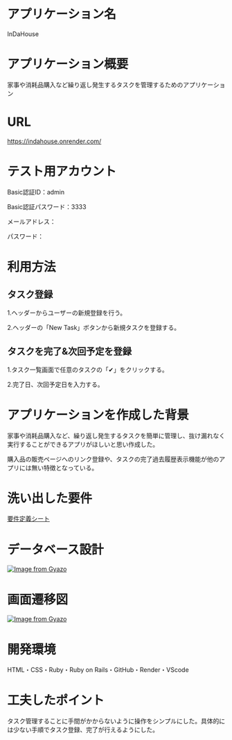 <!-- 

# テーブル設計

## users テーブル

| Column             | Type   | Options     |
| ------------------ | ------ | ----------- |
| nickname           | string | null: false |
| email              | string |             |
| encrypted_password | string |             |

### Association

- has_many :tasks


## tasks テーブル

| Column      | Type       | Options                        |
| ----------- | ---------- | ------------------------------ |
| title       | string     | null: false                    |
| category_id | integer    | null: false                    |
| url         | string     |                                |
| note        | string     |                                |
| user        | references | null: false, foreign_key: true |

### Association

- belongs_to :user
- has_many   :deadlines



## deadlines テーブル

| Column    | Type       | Options                        |
| --------- | ---------- | ------------------------------ |
| deadline  | date       | null: false                    |
| completed | date       |                                |
| task      | references | null: false, foreign_key: true |

### Association

- belongs_to :task -->



# アプリケーション名
InDaHouse

# アプリケーション概要
家事や消耗品購入など繰り返し発生するタスクを管理するためのアプリケーション

# URL
https://indahouse.onrender.com/

# テスト用アカウント
Basic認証ID：admin

Basic認証パスワード：3333

メールアドレス：

パスワード：

# 利用方法

## タスク登録
1.ヘッダーからユーザーの新規登録を行う。

2.ヘッダーの「New Task」ボタンから新規タスクを登録する。

## タスクを完了&次回予定を登録
1.タスク一覧画面で任意のタスクの「✔」をクリックする。

2.完了日、次回予定日を入力する。

# アプリケーションを作成した背景
家事や消耗品購入など、繰り返し発生するタスクを簡単に管理し、抜け漏れなく実行することができるアプリがほしいと思い作成した。

購入品の販売ページへのリンク登録や、タスクの完了過去履歴表示機能が他のアプリには無い特徴となっている。

# 洗い出した要件
[要件定義シート](https://docs.google.com/spreadsheets/d/1MSOtQ68mh-1FdRFht_PyJ5nb-zo9Qovfeyg-8NThhFM/edit#gid=982722306)


# データベース設計
[![Image from Gyazo](https://i.gyazo.com/718dd6aeabac2ddad5828d29aa3ce64c.png)](https://gyazo.com/718dd6aeabac2ddad5828d29aa3ce64c)

# 画面遷移図
[![Image from Gyazo](https://i.gyazo.com/73aa6ce6f46853ba927e9ab9f84fd295.png)](https://gyazo.com/73aa6ce6f46853ba927e9ab9f84fd295)

# 開発環境
HTML・CSS・Ruby・Ruby on Rails・GitHub・Render・VScode

# 工夫したポイント
タスク管理することに手間がかからないように操作をシンプルにした。具体的には少ない手順でタスク登録、完了が行えるようにした。

